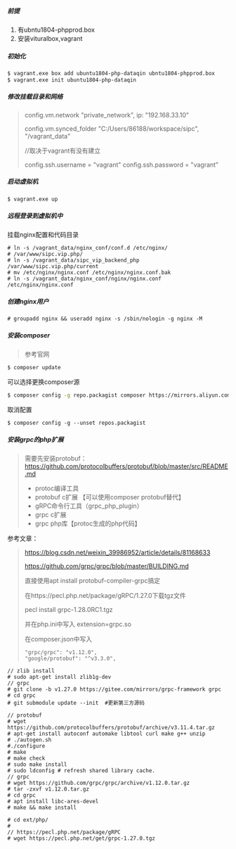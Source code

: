 ##### 前提

1. 有ubntu1804-phpprod.box
2. 安装vituralbox,vagrant

##### 初始化

```bash
$ vagrant.exe box add ubuntu1804-php-dataqin ubntu1804-phpprod.box
$ vagrant.exe init ubuntu1804-php-dataqin
```

##### 修改挂载目录和网络

> config.vm.network "private_network", ip: "192.168.33.10"
>
> config.vm.synced_folder "C:/Users/86188/workspace/sipc", "/vagrant_data"
>
> //取决于vagrant有没有建立
>
> config.ssh.username = "vagrant"
> config.ssh.password = "vagrant"

##### 启动虚拟机

```bash
$ vagrant.exe up
```

##### 远程登录到虚拟机中

挂载nginx配置和代码目录

```
# ln -s /vagrant_data/nginx_conf/conf.d /etc/nginx/
# /var/www/sipc.vip.php/
# ln -s /vagrant_data/sipc_vip_backend_php /var/www/sipc.vip.php/current
# mv /etc/nginx/nginx.conf /etc/nginx/nginx.conf.bak
# ln -s /vagrant_data/nginx_conf/nginx/nginx.conf /etc/nginx/nginx.conf
```

##### 创建nginx用户

```
# groupadd nginx && useradd nginx -s /sbin/nologin -g nginx -M
```

##### 安装composer

> 参考官网

```bash
$ composer update
```

可以选择更换composer源

```bash
$ composer config -g repo.packagist composer https://mirrors.aliyun.com/composer/
```

取消配置

```
$ composer config -g --unset repos.packagist
```

##### 安装grpc的php扩展

> 需要先安装protobuf：https://github.com/protocolbuffers/protobuf/blob/master/src/README.md
>
> - protoc编译工具
> - protobuf c扩展 【可以使用composer protobuf替代】
> - gRPC命令行工具（grpc_php_plugin）
> - grpc c扩展
> - grpc php库【protoc生成的php代码】

参考文章：

> https://blog.csdn.net/weixin_39986952/article/details/81168633
>
> https://github.com/grpc/grpc/blob/master/BUILDING.md
>
> 
>
> 直接使用apt install protobuf-compiler-grpc搞定
>
> 在https://pecl.php.net/package/gRPC/1.27.0下载tgz文件
>
> pecl install grpc-1.28.0RC1.tgz
>
> 并在php.ini中写入 extension=grpc.so
>
> 在composer.json中写入
>
> ```
> "grpc/grpc": "v1.12.0",
> "google/protobuf": "^v3.3.0",
> ```

```
// zlib install
# sudo apt-get install zlib1g-dev
// grpc 
# git clone -b v1.27.0 https://gitee.com/mirrors/grpc-framework grpc
# cd grpc
# git submodule update --init  #更新第三方源码

// protobuf
# wget https://github.com/protocolbuffers/protobuf/archive/v3.11.4.tar.gz
# apt-get install autoconf automake libtool curl make g++ unzip
# ./autogen.sh
#./configure
# make
# make check
# sudo make install
# sudo ldconfig # refresh shared library cache.
// grpc
# wget https://github.com/grpc/grpc/archive/v1.12.0.tar.gz
# tar -zxvf v1.12.0.tar.gz
# cd grpc
# apt install libc-ares-devel
# make && make install

# cd ext/php/
# 
// https://pecl.php.net/package/gRPC
# wget https://pecl.php.net/get/grpc-1.27.0.tgz
```



